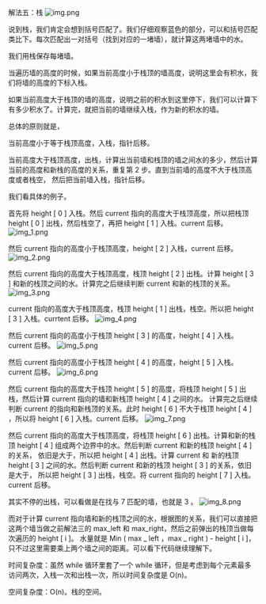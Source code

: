 解法五：栈
![img.png](img.png)

说到栈，我们肯定会想到括号匹配了。我们仔细观察蓝色的部分，可以和括号匹配类比下。每次匹配出一对括号（找到对应的一堵墙），就计算这两堵墙中的水。

我们用栈保存每堵墙。

当遍历墙的高度的时候，如果当前高度小于栈顶的墙高度，说明这里会有积水，我们将墙的高度的下标入栈。

如果当前高度大于栈顶的墙的高度，说明之前的积水到这里停下，我们可以计算下有多少积水了。计算完，就把当前的墙继续入栈，作为新的积水的墙。

总体的原则就是，

当前高度小于等于栈顶高度，入栈，指针后移。

当前高度大于栈顶高度，出栈，计算出当前墙和栈顶的墙之间水的多少，然后计算当前的高度和新栈的高度的关系，重复第 2 步。直到当前墙的高度不大于栈顶高度或者栈空，
然后把当前墙入栈，指针后移。

我们看具体的例子。

首先将 height [ 0 ] 入栈。然后 current 指向的高度大于栈顶高度，所以把栈顶 height [ 0 ] 出栈，然后栈空了，再把 height [ 1 ] 入栈。current 后移。
![img_1.png](img_1.png)

然后 current 指向的高度小于栈顶高度，height [ 2 ] 入栈，current 后移。
![img_2.png](img_2.png)

然后 current 指向的高度大于栈顶高度，栈顶 height [ 2 ] 出栈。计算 height [ 3 ] 和新的栈顶之间的水。计算完之后继续判断 current 和新的栈顶的关系。
![img_3.png](img_3.png)

current 指向的高度大于栈顶高度，栈顶 height [ 1 ] 出栈，栈空。所以把 height [ 3 ] 入栈。currtent 后移。
![img_4.png](img_4.png)

然后 current 指向的高度小于栈顶 height [ 3 ] 的高度，height [ 4 ] 入栈。current 后移。
![img_5.png](img_5.png)

然后 current 指向的高度小于栈顶 height [ 4 ] 的高度，height [ 5 ] 入栈。current 后移。
![img_6.png](img_6.png)

然后 current 指向的高度大于栈顶 height [ 5 ] 的高度，将栈顶 height [ 5 ] 出栈，然后计算 current 指向的墙和新栈顶 height [ 4 ] 之间的水。
计算完之后继续判断 current 的指向和新栈顶的关系。此时 height [ 6 ] 不大于栈顶 height [ 4 ] ，所以将 height [ 6 ] 入栈。current 后移。
![img_7.png](img_7.png)

然后 current 指向的高度大于栈顶高度，将栈顶 height [ 6 ] 出栈。计算和新的栈顶 height [ 4 ] 组成两个边界中的水。然后判断 current 和新的栈顶 height [ 4 ] 的关系，
依旧是大于，所以把 height [ 4 ] 出栈。计算 current 和 新的栈顶 height [ 3 ] 之间的水。然后判断 current 和新的栈顶 height [ 3 ] 的关系，依旧是大于，
所以把 height [ 3 ] 出栈，栈空。将 current 指向的 height [ 7 ] 入栈。current 后移。

其实不停的出栈，可以看做是在找与 7 匹配的墙，也就是 3 。
![img_8.png](img_8.png)


而对于计算 current 指向墙和新的栈顶之间的水，根据图的关系，我们可以直接把这两个墙当做之前解法三的 max_left 和 max_right，然后之前弹出的栈顶当做每次遍历的 height [ i ]。
水量就是 Min ( max _ left ，max _ right ) - height [ i ]，只不过这里需要乘上两个墙之间的距离。可以看下代码继续理解下。

时间复杂度：虽然 while 循环里套了一个 while 循环，但是考虑到每个元素最多访问两次，入栈一次和出栈一次，所以时间复杂度是 O(n)。

空间复杂度：O(n)。栈的空间。
